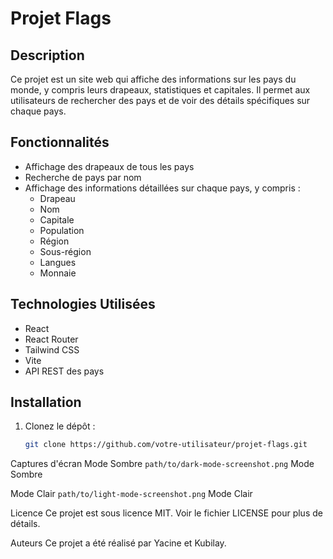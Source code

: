 # Projet Flags

## Description

Ce projet est un site web qui affiche des informations sur les pays du monde, y compris leurs drapeaux, statistiques et capitales. Il permet aux utilisateurs de rechercher des pays et de voir des détails spécifiques sur chaque pays.

## Fonctionnalités

- Affichage des drapeaux de tous les pays
- Recherche de pays par nom
- Affichage des informations détaillées sur chaque pays, y compris :
  - Drapeau
  - Nom
  - Capitale
  - Population
  - Région
  - Sous-région
  - Langues
  - Monnaie

## Technologies Utilisées

- React
- React Router
- Tailwind CSS
- Vite
- API REST des pays

## Installation

1. Clonez le dépôt :

   ```sh
   git clone https://github.com/votre-utilisateur/projet-flags.git
   
   ```
   
Captures d'écran
Mode Sombre
`path/to/dark-mode-screenshot.png` 
Mode Sombre

Mode Clair
`path/to/light-mode-screenshot.png`
Mode Clair

Licence
Ce projet est sous licence MIT. Voir le fichier LICENSE pour plus de détails.

Auteurs
Ce projet a été réalisé par Yacine et Kubilay.   